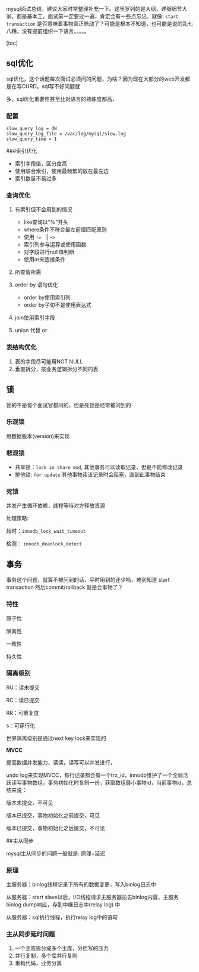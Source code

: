 

mysql面试总结，建议大家时常整理补充一下。这里罗列的是大纲，详细细节大家，都是基本工，面试前一定要过一遍，肯定会有一些点忘记。就像: `start transaction` 是否意味着事物真正启动了？可能是根本不知道，也可能是说的乱七八糟，没有提前组织一下语言。。。。。

[toc]

## sql优化

sql优化，这个话题每次面试必须问的问题，为啥？因为现在大部分的web开发都是在写CURD。sql写不好问题就

多，sql优化重要性甚至比对语言的熟练度都高，

### 配置

```config
slow_query_log = ON
slow_query_log_file = /var/log/mysql/slow.log
slow_query_time = 1
```

###索引优化

- 索引字段值，区分度高
- 使用联合索引，使用最频繁的放在最左边
- 索引数量不易过多

### 查询优化

1. 有索引但不会用到的情况
   - like查询以"%"开头	
   - where条件不符合最左前缀匹配原则
   - 使用 `!= ` || `<>`
   - 索引列参与运算或使用函数
   - 对字段进行null值判断
   - 使用or来连接条件

2. 所查皆所需
3. order by 语句优化
   - order by使用索引列
   - order by子句不是使用表达式
4. join使用索引字段
5. union 代替 or

### 表结构优化

1. 表的字段尽可能用NOT NULL
2. 垂直拆分，按业务逻辑拆分不同的表



## 锁

锁的不是每个面试官都问的，但是死锁是经常被问到的

### 乐观锁

用数据版本(version)来实现

### 悲观锁

- 共享锁：`lock in share mod`, 其他事务可以读取记录，但是不能修改记录
- 排他锁:   `for update` 其他事物读该记录时会阻塞，直到此事物结束

### 死锁

并发产生循环依赖，线程等待对方释放资源

处理策略:

超时：`innodb_lock_wait_timeout` 

检测： `innodb_deadlock_detect` 



## 事务

事务这个问题，就算不被问到的话，平时用到的还少吗，难到知道 start transaction 然后commit/rollback 就是会事物了？

### 特性

原子性

隔离性

一致性

持久性

### 隔离级别

RU：读未提交

RC：读已提交

RR：可重复度

s：可穿行化

世界隔离级别是通过next key lock来实现的

**MVCC**

提高数据并发能力，读读，读写可以并发进行，

undo log来实现MVCC，每行记录都会有一个trx_id，innodb维护了一个全局活跃读写事物数组，事务初始化时复制一份，获取数组最小事物id，当前事物id，总结来说：

版本未提交，不可见

版本已提交，事物初始化之前提交，可见

版本已提交，事物初始化之后提交，不可见



##主从同步

mysql主从同步的问题一般就是: 原理+延迟

### 原理

主服务器：binlog线程记录下所有的数据变更，写入binlog日志中

从服务器：start slave以后，I/O线程请求主服务器拉去binlog内容，主服务binlog dump响应，存到中继日志中(relay log) 中

从服务器：sql执行线程，执行relay log中的语句

### 主从同步延时问题

1. 一个主库拆分成多个主库，分担写的压力
2. 并行复制，多个库并行复制
3. 重构代码，业务分离

